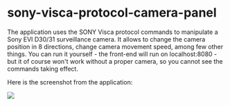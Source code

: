 # sony-visca-protocol-camera-panel

The application uses the SONY Visca protocol commands to manipulate a Sony EVI D30/31 surveillance camera. 
It allows to change the camera position in 8 directions, change camera movement speed, among few other things.
You can run it yourself - the front-end will run on localhost:8080 - but it of course won't work without a proper camera, 
so you cannot see the commands taking effect.

Here is the screenshot from the application:

<img src="https://images2.imgbox.com/dd/11/bOqa3BMv_o.png"/>
